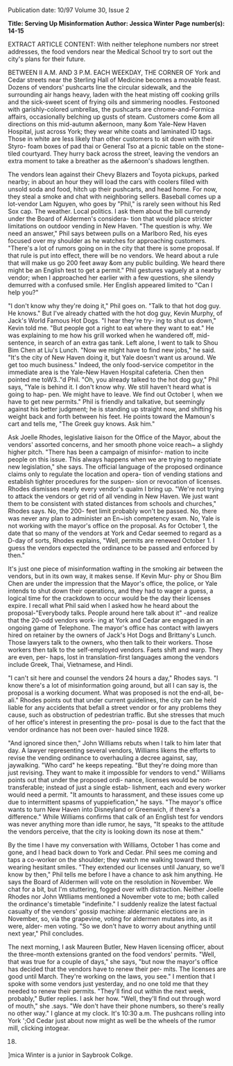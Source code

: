 Publication date: 10/97
Volume 30, Issue 2

**Title: Serving Up Misinformation**
**Author: Jessica Winter**
**Page number(s): 14-15**

EXTRACT ARTICLE CONTENT:
With neither telephone numbers nor street addresses, the food vendors 
near the Medical School try to sort out the city's plans for their future. 

BETWEEN II A.M. AND 3 P.M. EACH WEEKDAY, THE CORNER OF 
York and Cedar streets near the Sterling Hall of Medicine 
becomes a movable feast. Dozens of vendors' pushcarts line 
the circular sidewalk, and the surrounding air hangs heavy, 
laden with the heat misting off cooking grills and the sick-sweet scent 
of frying oils and simmering noodles. Festooned with garishly-colored 
umbrellas, the pushcarts are chrome-and-Formica affairs, occasionally 
belching up gusts of steam. Customers come &om all directions on this 
mid-autumn a&ernoon, many &om Yale-New Haven Hospital, just 
across York; they wear white coats and laminated ID tags. Those in 
white are less likely than other customers to sit down with their Styro-
foam boxes of pad thai or General Tso at a picnic table on the stone-
tiled courtyard. They hurry back across the street, leaving the vendors 
an extra moment to take a breather as the a&ernoon's shadows lengthen. 


The vendors lean against their Chevy Blazers and Toyota pickups, 
parked nearby; in about an hour they will load the cars with coolers 
filled with unsold soda and food, hitch up their pushcarts, and head 
home. For now, they steal a smoke and chat with neighboring sellers. 
Baseball comes up a lot-vendor Lam Nguyen, who goes by "Phil," 
is rarely seen without his Red Sox cap. The weather. Local politics. I ask 
them about the bill currendy under the Board of Aldermen's considera-
tion that would place stricter limitations on outdoor vending in New 
Haven. "The question is why. We need an answer," Phil says between 
pulls on a Marlboro Red, his eyes focused over my shoulder as he 
watches for approaching customers. "There's a lot of rumors going on 
in the city that there is some proposal. If that rule is put into effect, 
there will be no vendors. We heard about a rule that will make us go 
200 feet away &om any public building. We heard there might be an 
English test to get a permit." Phil gestures vaguely at a nearby vendor; 
when I approached her earlier with a few questions, she silendy 
demurred with a confused smile. Her English appeared limited to "Can 
I help you?" 


"I don't know why they're doing it," Phil goes on. "Talk to that hot 
dog guy. He knows." But I've already chatted with the hot dog guy, 
Kevin Murphy, of Jack's World Famous Hot Dogs. "I hear they're try-
ing to shut us down," Kevin told me. "But people got a right to eat 
where they want to eat." He was explaining to me how his grill worked 
when he wandered off, mid-sentence, in search of an extra gas tank. 
Left alone, I went to talk to Shou Bim Chen at Liu's Lunch. "Now we 
might have to find new jobs," he said. "It's the city of New Haven 
doing it, but Yale doesn't want us around. We get too much business." 
Indeed, the only food-service competitor in the immediate area is the 
Yale-New Haven Hospital cafeteria. Chen then pointed me toW3..\"d 
Phil. "Oh, you already talked to the hot dog guy," Phil says, "Yale is 
behind it. I don't know why. We still haven't heard what is going to hap-
pen. We might have to leave. We find out October l, when we have to 
get new permits." Phil is friendly and talkative, but seemingly against 
his better judgment; he is standing up straight now, and shifting his 
weight back and forth between his feet. He points toward the 
Mamoun's cart and tells me, "The Greek guy knows. Ask him." 


Ask Joelle Rhodes, legislative liaison for the Office of the Mayor, 
about the vendors' assorted concerns, and her smooth phone voice 
reach~ a slighdy higher pitch. "There has been a campaign of misinfor-
mation to incite people on this issue. This always happens when we are 
trying to negotiate new legislation," she says. The official language of 
the proposed ordinance claims only to regulate the location and opera-
tion of vending stations and establish tighter procedures for the suspen-
sion or revocation of licenses. Rhodes dismisses nearly every vendor's 
qualm I bring up. "We're not trying to attack the vendors or get rid of 
all vending in New Haven. We just want them to be consistent with 
stated distances from schools and churches," Rhodes says. No, the 200-
feet limit probably won't be passed. No, there was never any plan to 
administer an En~ish competency exam. No, Yale is not working with 
the mayor's office on the proposal. As for October 1, the date that so 
many of the vendors at York and Cedar seemed to regard as a D-day of 
sorts, Rhodes explains, "Well, permits are renewed October 1. I guess 
the vendors expected the ordinance to be passed and enforced by then." 


It's just one piece of misinformation wafting in the smoking air 
between the vendors, but in its own way, it makes sense. If Kevin Mur-
phy or Shou Bim Chen are under the impression that the Mayor's 
office, the police, or Yale intends to shut down their operations, and 
they had to wager a guess, a logical time for the crackdown to occur 
would be the day their licenses expire. I recall what Phil said when I 
asked how he heard about the proposal-"Everybody talks. People 
around here talk about it" -and realize that the 20-odd vendors work-
ing at York and Cedar are engaged in an ongoing game of Telephone. 
The mayor's office has contact with lawyers hired on retainer by the 
owners of Jack's Hot Dogs and Brittany's Lunch. Those lawyers talk to 
the owners, who then talk to their workers. Those workers then talk to 
the self-employed vendors. Faets shift and warp. They are even, per-
haps, lost in translation-first languages among the vendors include 
Greek, Thai, Vietnamese, and Hindi. 


"I can't sit here and counsel the vendors 24 hours a day," Rhodes 
says. "I know there's a lot of misinformation going around, but all I can 
say is, the proposal is a working document. What was proposed is not 
the end-all, be-ali." Rhodes points out that under current guidelines, 
the city can be held liable for any accidents that befall a street vendor or 
for any problems they cause, such as obstruction of pedestrian traffic. 
But she stresses that much of her office's interest in presenting the pro-
posal is due to the fact that the vendor ordinance has not been over-
hauled since 1928. 


"And ignored since then," John Williams rebuts when I talk to him 
later that day. A lawyer representing several vendors, Williams likens 
the efforts to revise the vending ordinance to overhauling a decree 
against, say, jaywalking. "Who card" he keeps repeating. "But they're 
doing more than just revising. They want to make it impossible for 
vendors to vend." Williams points out that under the proposed ordi-
nance, licenses would be non-transferable; instead of just a single estab-
lishment, each and every worker would need a permit. "It amounts to 
harassment, and these issues come up due to intermittent spasms of 
yuppiefication," he says. "The mayor's office wants to turn New Haven 
into Disneyland or Greenwich, if there's a difference." While Williams 
confirms that calk of an English test for vendors was never anything 
more than idle rumor, he says, "It speaks to the attitude the vendors 
perceive, that the city is looking down its nose at them." 


By the time I have my conversation with Williams, October 1 has 
come and gone, and I head back down to York and Cedar. Phil sees me 
coming and taps a co-worker on the shoulder; they watch me walking 
toward them, wearing hesitant smiles. "They extended our licenses 
until January, so we'll know by then," Phil tells me before I have a 
chance to ask him anything. He says the Board of Aldermen will vote 
on the resolution in November. We chat for a bit, but I'm stuttering, 
fogged over with distraction. Neither Joelle Rhodes nor John Wtlliams 
mentioned a November vote to me; both called the ordinance's 
timetable "indefinite." I suddenly realize the latest factual casualty of 
the vendors' gossip machine: aldermanic elections are in November, so, 
via the grapevine, voting for aldermen mutates into, as it were, alder-
men voting. "So we don't have to worry about anything until next 
year," Phil concludes. 


The next morning, I ask Maureen Butler, New Haven licensing 
officer, about the three-month extensions granted on the food vendors' 
permits. "Well, that was true for a couple of days," she says, "but now 
the mayor's office has decided that the vendors have to renew their per-
mits. The licenses are good until March. They're working on the laws, 
you see." I mention that I spoke with some vendors just yesterday, and 
no one told me that they needed to renew their permits. "They'll find 
out within the next week, probably," Butler replies. I ask her how. 
"Well, they'll find out through word of mouth," she .says. "We don't 
have their phone numbers, so there's really no other way." I glance at 
my clock. It's 10:30 a.m. The pushcans rolling into York '\;Od Cedar 
just about now might as well be the wheels of the rumor mill, clicking 
intogear. 

18) 
]mica Winter is a junior in Saybrook Colkge.